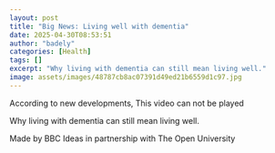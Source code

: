 ```yaml
---
layout: post
title: "Big News: Living well with dementia"
date: 2025-04-30T08:53:51
author: "badely"
categories: [Health]
tags: []
excerpt: "Why living with dementia can still mean living well."
image: assets/images/48787cb8ac07391d49ed21b6559d1c97.jpg
---
```


According to new developments, This video can not be played

Why living with dementia can still mean living well.

Made by BBC Ideas in partnership with The Open University

